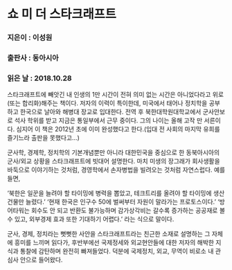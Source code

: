 # 쇼 미 더 스타크래프트
### 지은이 : 이성원
### 출판사 : 동아시아
### 읽은 날 : 2018.10.28

스타크래프트에 빼앗긴 내 인생의 1만 시간이 전혀 의미 없는 시간은 아니었다라고 위로(또는 합리화)해주는 책이다. 저자의 이력이 특이한데, 미국에서 태어나 정치학을 공부하고 한국으로 날아와 해병대 장교로 입대한다. 전역 후 북한대학원대학교에서 군사안보로 석사 학위를 받고 지금은 통일부에서 근무 중이다. 그의 나이는 올해 고작 만 서른이다. 심지어 이 책은 2012년 초에 이미 완성했다고 한다.(입대 전 사회의 마지막 유희를 즐기느라 출판을 못했다고…)

군사학, 경제학, 정치학의 기본개념뿐만 아니라 대한민국을 중심으로 한 동북아시아의 군사/외교 상황을 스타크래프트에 빗대어 설명한다. 마치 미생의 장그래가 회사생활을 바둑으로 이야기하는 것처럼, 경영학에서 손자병법을 빌려오는 것처럼 자연스럽다. 예를 들면,

‘북한은 일꾼을 늘려야 할 타이밍에 병력을 뽑았고, 테크트리를 올려야 할 타이밍에 생산 건물만 늘렸다.’
‘현재 한국은 인구수 50에 벌써부터 자원이 말라가는 프로토스이다.’
‘방어타워는 회수도 안 되고 반환도 불가능하며 감가상각비는 갈수록 증가하는 공공재로 볼 수 있고, 외부경제 효과 또한 기대하기 어렵다.’
라는 식으로 말이다.

군사, 경제, 정치라는 뻣뻣한 사안을 스타크래프트라는 친근한 소재로 설명하는 그 자체에 흥미를 느끼며 읽다가, 후반부에선 국제정세와 외교현안들에 대한 저자의 해박한 지식과 통찰에 감탄하며 완전히 빠져들었다. 덕분에 국제정치, 외교, 무역이 비로소 내 관심사 안으로 들어왔다.